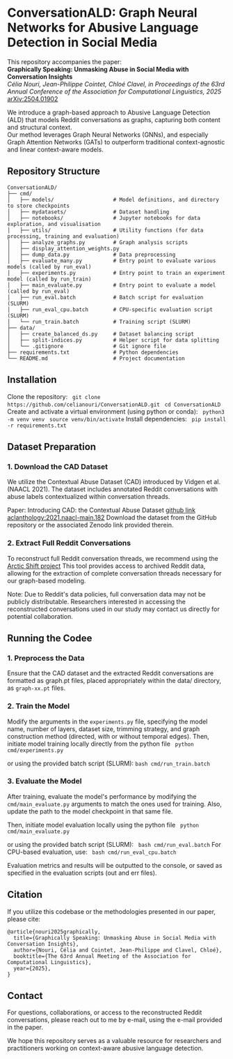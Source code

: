 # **ConversationALD: Graph Neural Networks for Abusive Language Detection in Social Media**

This repository accompanies the paper:  \
**Graphically Speaking: Unmasking Abuse in Social Media with Conversation Insights**  
*Célia Nouri, Jean-Philippe Cointet, Chloé Clavel, in Proceedings of the 63rd Annual Conference of the Association for Computational Linguistics, 2025*  
[arXiv:2504.01902](https://arxiv.org/abs/2504.01902)

We introduce a graph-based approach to Abusive Language Detection (ALD) that models Reddit conversations as graphs, capturing both content and structural context.  
Our method leverages Graph Neural Networks (GNNs), and especially Graph Attention Networks (GATs) to outperform traditional context-agnostic and linear context-aware models.

## **Repository Structure**

```
ConversationALD/
├── cmd/
│   ├── models/                   # Model definitions, and directory to store checkpoints
│   ├── mydatasets/               # Dataset handling
│   ├── notebooks/                # Jupyter notebooks for data exploration, and visualisation 
│   ├── utils/                    # Utility functions (for data processing, training and evaluation)
│   ├── analyze_graphs.py         # Graph analysis scripts
│   ├── display_attention_weights.py
│   ├── dump_data.py              # Data preprocessing
│   ├── evaluate_many.py          # Entry point to evaluate various models (called by run_eval)
│   ├── experiments.py            # Entry point to train an experiment model (called by run_train)
│   ├── main_evaluate.py          # Entry point to evaluate a model (called by run_eval)
│   ├── run_eval.batch            # Batch script for evaluation (SLURM)
│   ├── run_eval_cpu.batch        # CPU-specific evaluation script (SLURM)
│   └── run_train.batch           # Training script (SLURM)
├── data/
│   ├── create_balanced_ds.py     # Dataset balancing script
│   ├── split-indices.py          # Helper script for data splitting
│   └── .gitignore                # Git ignore file
├── requirements.txt              # Python dependencies
└── README.md                     # Project documentation
```

## **Installation**

Clone the repository:
``` git clone https://github.com/celianouri/ConversationALD.git``` 
``` cd ConversationALD``` 
Create and activate a virtual environment (using python or conda):
``` python3 -m venv venv``` 
``` source venv/bin/activate``` 
Install dependencies:
``` pip install -r requirements.txt``` 

## **Dataset Preparation**

### 1. Download the CAD Dataset
We utilize the Contextual Abuse Dataset (CAD) introduced by Vidgen et al. (NAACL 2021). The dataset includes annotated Reddit conversations with abuse labels contextualized within conversation threads.

Paper: Introducing CAD: the Contextual Abuse Dataset
[github link](https://github.com/dongpng/cad_naacl2021/)
[aclanthology:2021.naacl-main.182](https://aclanthology.org/2021.naacl-main.182/)
Download the dataset from the GitHub repository or the associated Zenodo link provided therein.

### 2. Extract Full Reddit Conversations
To reconstruct full Reddit conversation threads, we recommend using the [Arctic Shift project](https://arctic-shift.photon-reddit.com)
This tool provides access to archived Reddit data, allowing for the extraction of complete conversation threads necessary for our graph-based modeling.

Note: Due to Reddit's data policies, full conversation data may not be publicly distributable. Researchers interested in accessing the reconstructed conversations used in our study may contact us directly for potential collaboration.

## **Running the Codee**

### 1. Preprocess the Data
Ensure that the CAD dataset and the extracted Reddit conversations are formatted as graph.pt files, placed appropriately within the data/ directory, as `graph-xx.pt` files. 

### 2. Train the Model
Modify the arguments in the `experiments.py` file, specifying the model name, number of layers, dataset size, trimming strategy, and graph construction method (directed, with or without temporal edges).
Then, initiate model training locally directly from the python file 
``` python cmd/experiments.py```

or using the provided batch script (SLURM):
```bash cmd/run_train.batch```

### 3. Evaluate the Model
After training, evaluate the model's performance by modifying the `cmd/main_evaluate.py` arguments to match the ones used for training. Also, update the path to the model checkpoint in that same file.

Then, initiate model evaluation locally using the python file 
``` python cmd/main_evaluate.py```

or using the provided batch script (SLURM):
``` bash cmd/run_eval.batch``` 
For CPU-based evaluation, use:
``` bash cmd/run_eval_cpu.batch``` 

Evaluation metrics and results will be outputted to the console, or saved as specified in the evaluation scripts (out and err files).

## **Citation**

If you utilize this codebase or the methodologies presented in our paper, please cite:

```
@article{nouri2025graphically,
  title={Graphically Speaking: Unmasking Abuse in Social Media with Conversation Insights},
  author={Nouri, Célia and Cointet, Jean-Philippe and Clavel, Chloé},
  booktitle={The 63rd Annual Meeting of the Association for Computational Linguistics},
  year={2025},
}
```

## **Contact**

For questions, collaborations, or access to the reconstructed Reddit conversations, please reach out to me by e-mail, using the e-mail provided in the paper.

We hope this repository serves as a valuable resource for researchers and practitioners working on context-aware abusive language detection.

